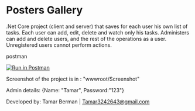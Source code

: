 # Posters Gallery
.Net Core project (client and server) that saves for each user his own list of tasks. Each user can add, edit, delete and watch only his tasks. Administers can add and delete users, and the rest of the operations as a user. Unregistered users cannot perform actions.

postman

[![Run in Postman](https://run.pstmn.io/button.svg)](https://app.getpostman.com/run-collection/24869718-19770e0a-f7bc-4162-87e1-08d7778d51a7?action=collection%2Ffork&collection-url=entityId%3D24869718-19770e0a-f7bc-4162-87e1-08d7778d51a7%26entityType%3Dcollection%26workspaceId%3D81176955-2b9a-46df-b810-9c4f013f6245)

Screenshot of the project is in : "wwwroot/Screenshot"

Admin details:
{Name: "Tamar", Password:"123"}

Developed by:
    Tamar Berman | Tamar3242643@gmail.com

